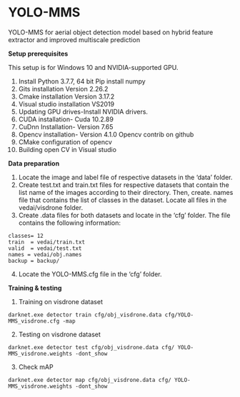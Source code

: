 # YOLO-MMS
YOLO-MMS for aerial object detection model based on hybrid feature extractor and improved multiscale prediction

**Setup prerequisites**

This setup is for Windows 10 and NVIDIA-supported GPU.
1.	Install Python 3.7.7, 64 bit
Pip install numpy
2.	Gits installation Version 2.26.2
3.	Cmake installation Version 3.17.2
4.	Visual studio installation VS2019
5.	Updating GPU drives-Install NVIDIA drivers.
6.	CUDA installation- Cuda 10.2.89
7.	CuDnn Installation- Version 7.65 
8.	Opencv installation- Version 4.1.0
Opencv contrib on github
9.	CMake configuration of opencv
10.	Building open CV in Visual studio

**Data preparation**
1.	Locate the image and label file of respective datasets in the ‘data’ folder.
2.	Create test.txt and train.txt files for respective datasets that contain the list name of the images according to their directory. Then, create. names file that contains the list of classes in the dataset. Locate all files in the vedai/visdrone folder.
3.	Create .data files for both datasets and locate in the ‘cfg’ folder. The file contains the following information:
```
classes= 12
train  = vedai/train.txt  
valid  = vedai/test.txt  
names = vedai/obj.names  
backup = backup/
```
4.	Locate the YOLO-MMS.cfg file in the ‘cfg’ folder.

**Training & testing**
1.	Training on visdrone dataset
```
darknet.exe detector train cfg/obj_visdrone.data cfg/YOLO-MMS_visdrone.cfg -map
```
2.	Testing on visdrone dataset
```
darknet.exe detector test cfg/obj_visdrone.data cfg/ YOLO-MMS_visdrone.weights -dont_show
```
3.	Check mAP
```
darknet.exe detector map cfg/obj_visdrone.data cfg/ YOLO-MMS_visdrone.weights -dont_show
```
